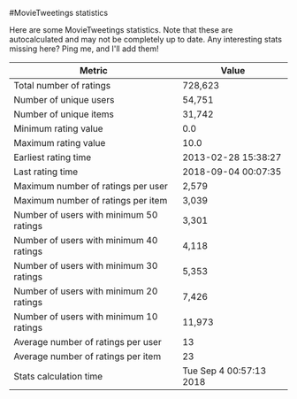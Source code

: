 #MovieTweetings statistics

Here are some MovieTweetings statistics. Note that these are autocalculated and may not be completely up to date. Any interesting stats missing here? Ping me, and I'll add them!

Metric | Value
--- | ---
Total number of ratings                 | 728,623
Number of unique users                  | 54,751
Number of unique items                  | 31,742
Minimum rating value                    | 0.0
Maximum rating value                    | 10.0
Earliest rating time                    | 2013-02-28 15:38:27
Last rating time                        | 2018-09-04 00:07:35
Maximum number of ratings per user      | 2,579
Maximum number of ratings per item      | 3,039
Number of users with minimum 50 ratings | 3,301
Number of users with minimum 40 ratings | 4,118
Number of users with minimum 30 ratings | 5,353
Number of users with minimum 20 ratings | 7,426
Number of users with minimum 10 ratings | 11,973
Average number of ratings per user      | 13
Average number of ratings per item      | 23
Stats calculation time                  | Tue Sep  4 00:57:13 2018

